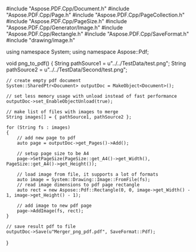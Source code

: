 #include "Aspose.PDF.Cpp/Document.h"
#include "Aspose.PDF.Cpp/Page.h"
#include "Aspose.PDF.Cpp/PageCollection.h"
#include "Aspose.PDF.Cpp/PageSize.h"
#include "Aspose.PDF.Cpp/Generator/Image.h"
#include "Aspose.PDF.Cpp/Rectangle.h"
#include "Aspose.PDF.Cpp/SaveFormat.h"
#include "drawing/image.h"

using namespace System;
using namespace Aspose::Pdf;

void png_to_pdf()
{
	String pathSource1 = u"../../TestData/test.png";
	String pathSource2 = u"../../TestData/Second/test.png";

	// create empty pdf document
	System::SharedPtr<Document> outputDoc = MakeObject<Document>();

	// set less memory usage with unload instead of fast performance
	outputDoc->set_EnableObjectUnload(true);

	// make list of files with images to merge
	String images[] = { pathSource1, pathSource2 };

	for (String fs : images)
	{
		// add new page to pdf
		auto page = outputDoc->get_Pages()->Add();

		// setup page size to be A4
		page->SetPageSize(PageSize::get_A4()->get_Width(), PageSize::get_A4()->get_Height());

		// load image from file, it supports a lot of formats
		auto image = System::Drawing::Image::FromFile(fs);
		// read image dimensions to pdf page rectangle
		auto rect = new Aspose::Pdf::Rectangle(0, 0, image->get_Width() - 1, image->get_Height() - 1);

		// add image to new pdf page
		page->AddImage(fs, rect);
	}

	// save result pdf to file
	outputDoc->Save(u"Merger_png_pdf.pdf", SaveFormat::Pdf);
}
